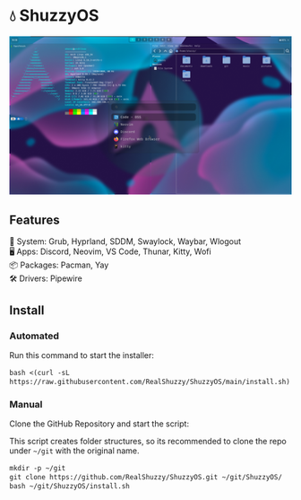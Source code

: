 # 💧 ShuzzyOS
!["Preview of ShuzzyOS"](assets/preview.png)

## Features
🔧 System: Grub, Hyprland, SDDM, Swaylock, Waybar, Wlogout  
🖥 Apps: Discord, Neovim, VS Code, Thunar, Kitty, Wofi  
📦 Packages: Pacman, Yay  
🛠 Drivers: Pipewire  

## Install
### Automated
Run this command to start the installer:
```
bash <(curl -sL https://raw.githubusercontent.com/RealShuzzy/ShuzzyOS/main/install.sh)
```
### Manual
Clone the GitHub Repository and start the script:

This script creates folder structures, so its recommended to clone the repo under `~/git` with the original name. 
```
mkdir -p ~/git
git clone https://github.com/RealShuzzy/ShuzzyOS.git ~/git/ShuzzyOS/
bash ~/git/ShuzzyOS/install.sh
```
